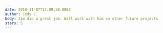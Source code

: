 ```yaml
---
date: 2018-11-07T17:09:58.000Z
author: Cody C.
body: Jim did a great job. Will work with him on other future projects I’m sure.
stars: 5
---
```

